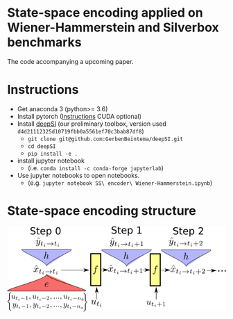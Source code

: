 # State-space encoding applied on Wiener-Hammerstein and Silverbox benchmarks

The code accompanying a upcoming paper. 

# Instructions

* Get anaconda 3 (python>= 3.6)
* Install pytorch ([Instructions](https://pytorch.org/get-started) CUDA optional)
* Install [deepSI](https://github.com/GerbenBeintema/deepSI) (our preliminary toolbox, version used `d4d21112325d10719fbb0a5561ef70c3bab87df8`)
  * `git clone git@github.com:GerbenBeintema/deepSI.git` 
  * `cd deepSI`
  * `pip install -e .`
* install jupyter notebook 
  * (i.e. `conda install -c conda-forge jupyterlab`)
* Use jupyter notebooks to open notebooks.
  * (e.g. `jupyter notebook SS\ encoder\ Wiener-Hammerstein.ipynb`)

# State-space encoding structure

![encoder image](Encoder-graphic.png)